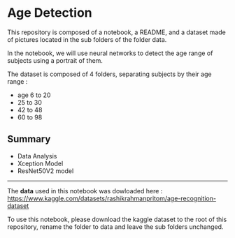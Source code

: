 # Age Detection
This repository is composed of a notebook, a README, and a dataset made of pictures located in the sub folders of the folder data.

In the notebook, we will use neural networks to detect the age range of subjects using a portrait of them.

The dataset is composed of 4 folders, separating subjects by their age range :
- age 6 to 20
- 25 to 30
- 42 to 48
- 60 to 98

## Summary
- Data Analysis
- Xception Model
- ResNet50V2 model

____

The **data** used in this notebook was dowloaded here : 
https://www.kaggle.com/datasets/rashikrahmanpritom/age-recognition-dataset

To use this notebook, please download the kaggle dataset to the root of this repository, rename the folder to data and leave the sub folders unchanged.

